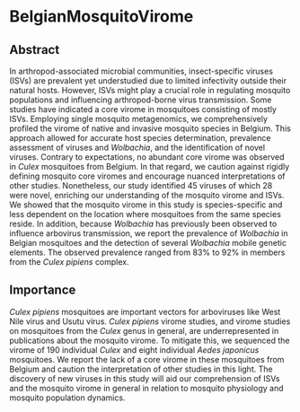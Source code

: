 # BelgianMosquitoVirome
## Abstract
In arthropod-associated microbial communities, insect-specific viruses (ISVs) are prevalent yet understudied due to limited infectivity outside their natural hosts. However, ISVs might play a crucial role in regulating mosquito populations and influencing arthropod-borne virus transmission. Some studies have indicated a core virome in mosquitoes consisting of mostly ISVs. Employing single mosquito metagenomics, we comprehensively profiled the virome of native and invasive mosquito species in Belgium. This approach allowed for accurate host species determination, prevalence assessment of viruses and *Wolbachia*, and the identification of novel viruses. Contrary to expectations, no abundant core virome was observed in *Culex* mosquitoes from Belgium. In that regard, we caution against rigidly defining mosquito core viromes and encourage nuanced interpretations of other studies. Nonetheless, our study identified 45 viruses of which 28 were novel, enriching our understanding of the mosquito virome and ISVs. We showed that the mosquito virome in this study is species-specific and less dependent on the location where mosquitoes from the same species reside. In addition, because *Wolbachia* has previously been observed to influence arbovirus transmission, we report the prevalence of *Wolbachia* in Belgian mosquitoes and the detection of several *Wolbachia* mobile genetic elements. The observed prevalence ranged from 83% to 92% in members from the *Culex pipiens* complex.

## Importance
*Culex pipiens* mosquitoes are important vectors for arboviruses like West Nile virus and Usutu virus. *Culex pipiens* virome studies, and virome studies on mosquitoes from the *Culex* genus in general, are underrepresented in publications about the mosquito virome. To mitigate this, we sequenced the virome of 190 individual *Culex* and eight individual *Aedes japonicus* mosquitoes. We report the lack of a core virome in these mosquitoes from Belgium and caution the interpretation of other studies in this light. The discovery of new viruses in this study will aid our comprehension of ISVs and the mosquito virome in general in relation to mosquito physiology and mosquito population dynamics.
